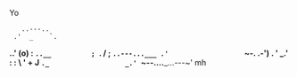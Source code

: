 Yo 



       ..---..
     .'  _    `.
 __..'  (o)    :
`..__          ;
     `.       /
       ;      `..---...___
     .'                   `~-. .-')
    .                         ' _.'
   :                           :
   \                           '
    +                         J
     `._                   _.'
        `~--....___...---~' mh
